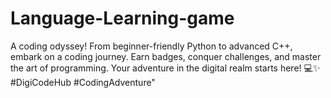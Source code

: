 # Language-Learning-game
 A coding odyssey! From beginner-friendly Python to advanced C++, embark on a coding journey. Earn badges, conquer challenges, and master the art of programming. Your adventure in the digital realm starts here! 💻✨ #DigiCodeHub #CodingAdventure"
